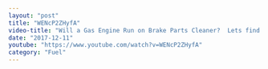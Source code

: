 ```yaml
---
layout: "post"
title: "WENcP2ZHyfA"
video-title: "Will a Gas Engine Run on Brake Parts Cleaner?  Lets find out!"
date: "2017-12-11"
youtube: "https://www.youtube.com/watch?v=WENcP2ZHyfA"
category: "Fuel"
---
```

<div class="space-y-1"></div>